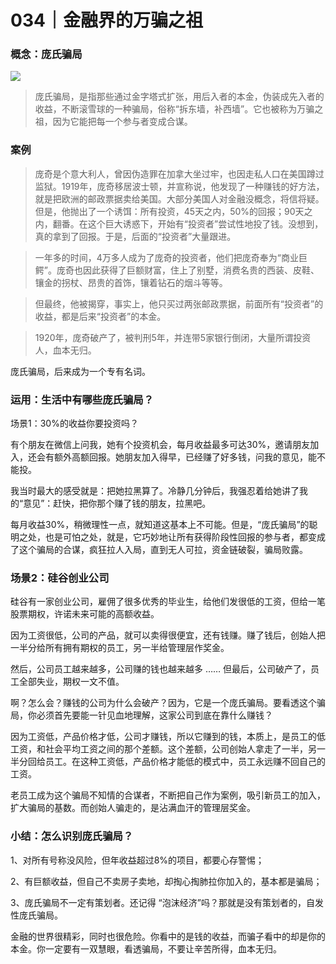 # 034｜金融界的万骗之祖

### 概念：庞氏骗局

![](../img/973296bf2a9b3d1a4da3e1119bef084f.jpg)

> 庞氏骗局，是指那些通过金字塔式扩张，用后入者的本金，伪装成先入者的收益，不断滚雪球的一种骗局，俗称“拆东墙，补西墙”。它也被称为万骗之祖，因为它能把每一个参与者变成合谋。

### 案例

> 庞奇是个意大利人，曾因伪造罪在加拿大坐过牢，也因走私人口在美国蹲过监狱。1919年，庞奇移居波士顿，并宣称说，他发现了一种赚钱的好方法，就是把欧洲的邮政票据卖给美国。大部分美国人对金融没概念，将信将疑。但是，他抛出了一个诱饵：所有投资，45天之内，50%的回报；90天之内，翻番。在这个巨大诱惑下，开始有“投资者”尝试性地投了钱。没想到，真的拿到了回报。于是，后面的“投资者”大量跟进。

> 一年多的时间，4万多人成为了庞奇的投资者，他们把庞奇奉为“商业巨鳄”。庞奇也因此获得了巨额财富，住上了别墅，消费名贵的西装、皮鞋、镶金的拐杖、昂贵的首饰，镶着钻石的烟斗等等。

> 但最终，他被揭穿，事实上，他只买过两张邮政票据，前面所有“投资者”的收益，都是后来“投资者”的本金。

> 1920年，庞奇破产了，被判刑5年，并连带5家银行倒闭，大量所谓投资人，血本无归。

庞氏骗局，后来成为一个专有名词。

### 运用：生活中有哪些庞氏骗局？

场景1：30%的收益你要投资吗？

有个朋友在微信上问我，她有个投资机会，每月收益最多可达30%，邀请朋友加入，还会有额外高额回报。她朋友加入得早，已经赚了好多钱，问我的意见，能不能投。

我当时最大的感受就是：把她拉黑算了。冷静几分钟后，我强忍着给她讲了我的“意见”：赶快，把你那个赚了钱的朋友，拉黑吧。

每月收益30%，稍微理性一点，就知道这基本上不可能。但是，“庞氏骗局”的聪明之处，也是可怕之处，就是，它巧妙地让所有获得阶段性回报的参与者，都变成了这个骗局的合谋，疯狂拉人入局，直到无人可拉，资金链破裂，骗局败露。

### 场景2：硅谷创业公司

硅谷有一家创业公司，雇佣了很多优秀的毕业生，给他们发很低的工资，但给一笔股票期权，许诺未来可能的高额收益。

因为工资很低，公司的产品，就可以卖得很便宜，还有钱赚。赚了钱后，创始人把一半分给所有拥有期权的员工，另一半给管理层作奖金。

然后，公司员工越来越多，公司赚的钱也越来越多 …… 但最后，公司破产了，员工全部失业，期权一文不值。

啊？怎么会？赚钱的公司为什么会破产？因为，它是一个庞氏骗局。要看透这个骗局，你必须首先要能一针见血地理解，这家公司到底在靠什么赚钱？

因为工资低，产品价格才低，公司才赚钱，所以它赚到的钱，本质上，是员工的低工资，和社会平均工资之间的那个差额。这个差额，公司创始人拿走了一半，另一半分回给员工。在这种工资低，产品价格才能低的模式中，员工永远赚不回自己的工资。

老员工成为这个骗局不知情的合谋者，不断把自己作为案例，吸引新员工的加入，扩大骗局的基数。而创始人骗走的，是沾满血汗的管理层奖金。

### 小结：怎么识别庞氏骗局？

1、对所有号称没风险，但年收益超过8%的项目，都要心存警惕；

2、有巨额收益，但自己不卖房子卖地，却掏心掏肺拉你加入的，基本都是骗局；

3、庞氏骗局不一定有策划者。还记得 “泡沫经济”吗？那就是没有策划者的，自发性庞氏骗局。

金融的世界很精彩，同时也很危险。你看中的是钱的收益，而骗子看中的却是你的本金。你一定要有一双慧眼，看透骗局，不要让辛苦所得，血本无归。